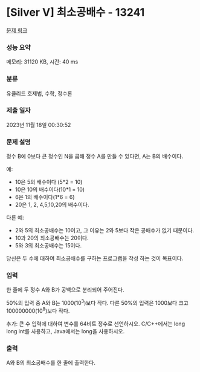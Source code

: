 # [Silver V] 최소공배수 - 13241 

[문제 링크](https://www.acmicpc.net/problem/13241) 

### 성능 요약

메모리: 31120 KB, 시간: 40 ms

### 분류

유클리드 호제법, 수학, 정수론

### 제출 일자

2023년 11월 18일 00:30:52

### 문제 설명

<p>정수 B에 0보다 큰 정수인 N을 곱해 정수 A를 만들 수 있다면, A는 B의 배수이다.</p>

<p>예:</p>

<ul>
	<li>10은 5의 배수이다 (5*2 = 10)</li>
	<li>10은 10의 배수이다(10*1 = 10)</li>
	<li>6은 1의 배수이다(1*6 = 6)</li>
	<li>20은 1, 2, 4,5,10,20의 배수이다.</li>
</ul>

<p>다른 예:</p>

<ul>
	<li>2와 5의 최소공배수는 10이고, 그 이유는 2와 5보다 작은 공배수가 없기 때문이다.</li>
	<li>10과 20의 최소공배수는 20이다.</li>
	<li>5와 3의 최소공배수는 15이다.</li>
</ul>

<p>당신은 두 수에 대하여 최소공배수를 구하는 프로그램을 작성 하는 것이 목표이다.</p>

### 입력 

 <p>한 줄에 두 정수 A와 B가 공백으로 분리되어 주어진다.</p>

<p>50%의 입력 중 A와 B는 1000(10<sup>3</sup>)보다 작다. 다른 50%의 입력은 1000보다 크고 100000000(10<sup>8</sup>)보다 작다.</p>

<p>추가: 큰 수 입력에 대하여 변수를 64비트 정수로 선언하시오. C/C++에서는 long long int를 사용하고, Java에서는 long을 사용하시오.</p>

### 출력 

 <p>A와 B의 최소공배수를 한 줄에 출력한다.</p>

